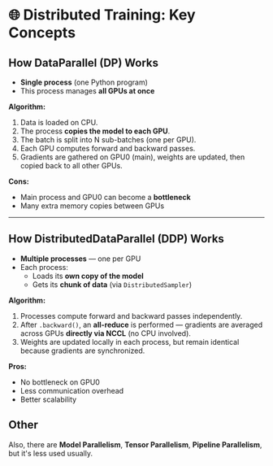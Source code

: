 # 🌐 Distributed Training: Key Concepts

## How DataParallel (DP) Works

- **Single process** (one Python program)  
- This process manages **all GPUs at once**  

**Algorithm:**  
1. Data is loaded on CPU.  
2. The process **copies the model to each GPU**.  
3. The batch is split into N sub-batches (one per GPU).  
4. Each GPU computes forward and backward passes.  
5. Gradients are gathered on GPU0 (main), weights are updated, then copied back to all other GPUs.  

**Cons:**  
- Main process and GPU0 can become a **bottleneck**  
- Many extra memory copies between GPUs  

---

## How DistributedDataParallel (DDP) Works

- **Multiple processes** — one per GPU  
- Each process:  
  - Loads its **own copy of the model**  
  - Gets its **chunk of data** (via `DistributedSampler`)  

**Algorithm:**  
1. Processes compute forward and backward passes independently.  
2. After `.backward()`, an **all-reduce** is performed — gradients are averaged across GPUs **directly via NCCL** (no CPU involved).  
3. Weights are updated locally in each process, but remain identical because gradients are synchronized.  

**Pros:**  
- No bottleneck on GPU0  
- Less communication overhead  
- Better scalability

## Other
Also, there are **Model Parallelism**, **Tensor Parallelism**, **Pipeline Parallelism**, but it's less used usually.